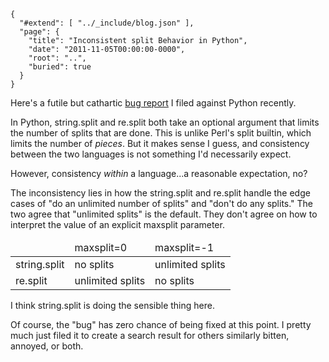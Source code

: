 
    {
      "#extend": [ "../_include/blog.json" ],
      "page": {
        "title": "Inconsistent split Behavior in Python",
        "date": "2011-11-05T00:00:00-0000",
        "root": "..",
        "buried": true
      }
    }

Here's a futile but cathartic [bug report](http://bugs.python.org/issue13346) I filed against Python recently.

In Python, string.split and re.split both take an optional argument that limits the number of splits that are done. This is unlike Perl's split builtin, which limits the number of *pieces*. But it makes sense I guess, and consistency between the two languages is not something I'd necessarily expect.

However, consistency *within* a language...a reasonable expectation, no?

The inconsistency lies in how the string.split and re.split handle the edge cases of "do an unlimited number of splits" and "don't do any splits." The two agree that "unlimited splits" is the default. They don't agree on how to interpret the value of an explicit maxsplit parameter.

<style type="text/css">
.post .matrix {
  margin-top: 0.50em;
  margin-bottom: 0.50em;
  margin-left: auto;
  margin-right: auto;
}

.post .matrix td {
  border: 0.01em solid gray;
  padding: 0.25em 0.50em;
}

.post .matrix .col-header,
.post .matrix .row-header {
  background: #ddd;
}

.post .matrix .col-header.row-header {
  border: none;
  background: inherit;
}
</style>

<table class="matrix">
  <thead>
    <td class="col-header row-header"></td>
    <td class="col-header">maxsplit=0</td>
    <td class="col-header">maxsplit=-1</td>
  </thead>
  <tr>
    <td class="row-header">string.split</td>
    <td>no splits</td>
    <td>unlimited splits</td>
  </tr>
  <tr>
    <td class="row-header">re.split</td>
    <td>unlimited splits</td>
    <td>no splits</td>
  </tr>
</table>

I think string.split is doing the sensible thing here.

Of course, the "bug" has zero chance of being fixed at this point. I pretty much just filed it to create a search result for others similarly bitten, annoyed, or both.

